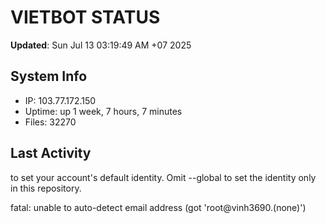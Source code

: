 # VIETBOT STATUS
**Updated**: Sun Jul 13 03:19:49 AM +07 2025

## System Info
- IP: 103.77.172.150
- Uptime: up 1 week, 7 hours, 7 minutes
- Files: 32270

## Last Activity

to set your account's default identity.
Omit --global to set the identity only in this repository.

fatal: unable to auto-detect email address (got 'root@vinh3690.(none)')
